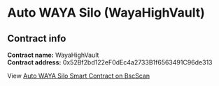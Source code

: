 # Auto WAYA Silo (WayaHighVault)

## Contract info

**Contract name:** WayaHighVault\
**Contract address:** 0x52Bf2bd122eF0dEc4a2733B1f6563491C96de313

View [Auto WAYA Silo Smart Contract on BscScan](https://bscscan.com/address/0x52Bf2bd122eF0dEc4a2733B1f6563491C96de313#code)
